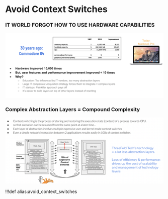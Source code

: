 # Avoid Context Switches


### IT WORLD FORGOT HOW TO USE HARDWARE CAPABILITIES

![](img/commodore_forget.png)

### Complex Abstraction Layers = Compound Complexity

![](img/avoid_context_switches.png)

!!!def alias:avoid_context_switches